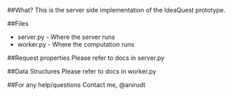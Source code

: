 ##What?
This is the server side implementation of the IdeaQuest prototype.

##Files
- server.py - Where the server runs
- worker.py - Where the computation runs

##Request properties
Please refer to docs in server.py

##Data Structures
Please refer to docs in worker.py

##For any help/questions
Contact me, @anirudt
